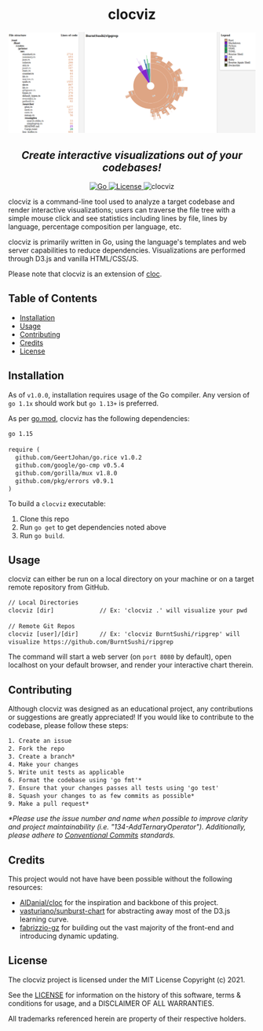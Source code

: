 <h1 align="center">clocviz</h1>
<img alt="clocviz_example" src="img/example.png">
<h2 align="center"><i>Create interactive visualizations out of your codebases!</i></h2>

<p align="center">
  <a href="https://golang.org/doc/go1.15">
    <img alt="Go" src="https://img.shields.io/github/go-mod/go-version/cdkini/Okra?style=flat-square"
  </a> 
  <a href="https://opensource.org/licenses/MIT">
    <img alt="License" src="https://img.shields.io/github/license/cdkini/Okra?color=red&style=flat-square"
  </a>
  <a>
    <img alt="clocviz" src="https://img.shields.io/badge/version-v1.0.0-yellow?style=flat-square"
  </a>
</p>
    
clocviz is a command-line tool used to analyze a target codebase and render interactive visualizations; users can traverse the file tree with a simple mouse click and see statistics including lines by file, lines by language, percentage composition per language, etc.

clocviz is primarily written in Go, using the language's templates and web server capabilities to reduce dependencies. Visualizations are performed through D3.js and vanilla HTML/CSS/JS.

Please note that clocviz is an extension of [cloc](https://github.com/AlDanial/cloc).

## Table of Contents

- [Installation](#Installation)
- [Usage](#Usage)
- [Contributing](#Contributing)
- [Credits](#Credits)
- [License](#License)

## Installation

As of `v1.0.0`, installation requires usage of the Go compiler.
Any version of `go 1.1x` should work but `go 1.13+` is preferred.

As per [go.mod](https://github.com/cdkini/clocviz/blob/master/go.mod), clocviz has the following dependencies:

```
go 1.15

require (
  github.com/GeertJohan/go.rice v1.0.2
  github.com/google/go-cmp v0.5.4
  github.com/gorilla/mux v1.8.0
  github.com/pkg/errors v0.9.1
)
```

To build a `clocviz` executable:

1. Clone this repo
2. Run `go get` to get dependencies noted above
3. Run `go build`.

## Usage

clocviz can either be run on a local directory on your machine or on a target remote repository from GitHub.

```
// Local Directories
clocviz [dir]             // Ex: 'clocviz .' will visualize your pwd

// Remote Git Repos
clocviz [user]/[dir]      // Ex: 'clocviz BurntSushi/ripgrep' will visualize https://github.com/BurntSushi/ripgrep
```

The command will start a web server (on `port 8080` by default), open localhost on your default browser, and render your interactive chart therein.

## Contributing

Although clocviz was designed as an educational project, any contributions or suggestions are greatly appreciated! If you would like to contribute to the codebase, please follow these steps:

```
1. Create an issue
2. Fork the repo
3. Create a branch*
4. Make your changes
5. Write unit tests as applicable
6. Format the codebase using 'go fmt'*
7. Ensure that your changes passes all tests using 'go test'
8. Squash your changes to as few commits as possible*
9. Make a pull request*
```

<i>\*Please use the issue number and name when possible to improve clarity and project maintainability (i.e. "134-AddTernaryOperator"). Additionally, please adhere to [Conventional Commits](https://www.conventionalcommits.org/en/v1.0.0/) standards.<br></i>

## Credits

This project would not have have been possible without the following resources:

- [AlDanial/cloc](https://github.com/AlDanial/cloc) for the inspiration and backbone of this project.
- [vasturiano/sunburst-chart](https://github.com/vasturiano/sunburst-chart) for abstracting away most of the D3.js learning curve.
- [fabrizzio-gz](https://github.com/fabrizzio-gz) for building out the vast majority of the front-end and introducing dynamic updating.

## License

The clocviz project is licensed under the MIT License Copyright (c) 2021.

See the [LICENSE](https://github.com/cdkini/cdkini/blob/master/LICENSE) for information on the history of this software, terms & conditions for usage, and a DISCLAIMER OF ALL WARRANTIES.

All trademarks referenced herein are property of their respective holders.
